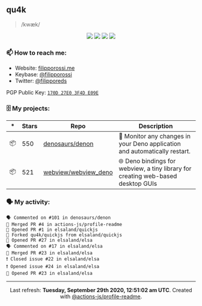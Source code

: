 ## qu4k

> /kwæk/

<p align="center">
  <img src="https://img.shields.io/badge/last%20major%20release-aug.%202000-important" />
  <img src="https://img.shields.io/badge/unminified%20size-6%20feet%206%20inches-informational" />
  <img src="https://img.shields.io/badge/vulnerabilities-high-critical" />
  <img src="https://img.shields.io/badge/code%20quality-A%20for%20effort-success" />
</p>

### 📫 How to reach me:

- Website: [filipporossi.me](https://filipporossi.me/)
- Keybase: [@filipporossi](https://keybase.io/filipporossi)
- Twitter: [@filipporeds](https://keybase.io/filipporeds)

PGP Public Key: [`170D 27E0 3F4D E09E`](https://keybase.io/filipporossi/pgp_keys.asc)

### 🗄 My projects:

|*|Stars|Repo|Description|
|---|---|---|---|
| 📦 | 550 | [denosaurs/denon](https://github.com/denosaurs/denon) | 👀 Monitor any changes in your Deno application and automatically restart. |
| 📦 | 521 | [webview/webview_deno](https://github.com/webview/webview_deno) | 🌐 Deno bindings for webview, a tiny library for creating web-based desktop GUIs |

### 🗣 My activity:

```
🗣 Commented on #101 in denosaurs/denon
🎉 Merged PR #4 in actions-js/profile-readme
💪 Opened PR #1 in elsaland/quickjs
🍴 Forked qu4k/quickjs from elsaland/quickjs
💪 Opened PR #27 in elsaland/elsa
🗣 Commented on #17 in elsaland/elsa
🎉 Merged PR #23 in elsaland/elsa
❗️ Closed issue #22 in elsaland/elsa
❗️ Opened issue #24 in elsaland/elsa
💪 Opened PR #23 in elsaland/elsa
```

---

<p align="center">Last refresh: <b>Tuesday, September 29th 2020, 12:51:02 am UTC</b>. Created with <a href=https://github.com/marketplace/actions/profile-readme>@actions-js/profile-readme</a>.</p>
